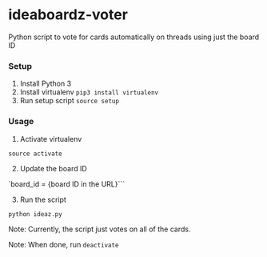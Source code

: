 # ideaboardz-voter
Python script to vote for cards automatically on threads using just the board ID

### Setup

1. Install Python 3
2. Install virtualenv `pip3 install virtualenv`
3. Run setup script `source setup`

### Usage

1. Activate virtualenv

`source activate`

2. Update the board ID

`board_id = {board ID in the URL}```

3. Run the script

`python ideaz.py`

Note: Currently, the script just votes on all of the cards.

Note: When done, run `deactivate`
